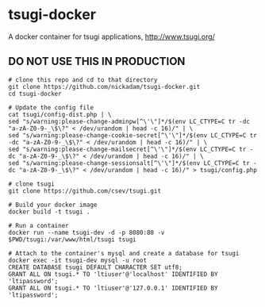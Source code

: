 # tsugi-docker
A docker container for tsugi applications, http://www.tsugi.org/

DO NOT USE THIS IN PRODUCTION
-----------------------------


    # clone this repo and cd to that directory
    git clone https://github.com/nickadam/tsugi-docker.git
    cd tsugi-docker

    # Update the config file
    cat tsugi/config-dist.php | \
    sed "s/warning:please-change-adminpw[^\'\"]*/$(env LC_CTYPE=C tr -dc "a-zA-Z0-9-_\$\?" < /dev/urandom | head -c 16)/" | \
    sed "s/warning:please-change-cookie-secret[^\'\"]*/$(env LC_CTYPE=C tr -dc "a-zA-Z0-9-_\$\?" < /dev/urandom | head -c 16)/" | \
    sed "s/warning:please-change-mailsecret[^\'\"]*/$(env LC_CTYPE=C tr -dc "a-zA-Z0-9-_\$\?" < /dev/urandom | head -c 16)/" | \
    sed "s/warning:please-change-sessionsalt[^\'\"]*/$(env LC_CTYPE=C tr -dc "a-zA-Z0-9-_\$\?" < /dev/urandom | head -c 16)/" > tsugi/config.php

    # clone tsugi
    git clone https://github.com/csev/tsugi.git

    # Build your docker image
    docker build -t tsugi .

    # Run a container
    docker run --name tsugi-dev -d -p 8080:80 -v $PWD/tsugi:/var/www/html/tsugi tsugi

    # Attach to the container's mysql and create a database for tsugi
    docker exec -it tsugi-dev mysql -u root
    CREATE DATABASE tsugi DEFAULT CHARACTER SET utf8;
    GRANT ALL ON tsugi.* TO 'ltiuser'@'localhost' IDENTIFIED BY 'ltipassword';
    GRANT ALL ON tsugi.* TO 'ltiuser'@'127.0.0.1' IDENTIFIED BY 'ltipassword';
